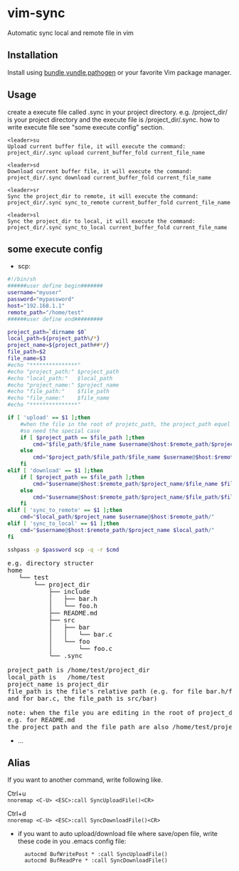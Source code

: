 vim-sync
========

Automatic sync local and remote file in vim


Installation
----

Install using [bundle],[vundle],[pathogen] or your favorite Vim package manager.

Usage
----

create a execute file called .sync in your project directory.
e.g. /project_dir/ is your project directory and the execute file is /project_dir/.sync. how to write execute file see "some execute config" section.

    <leader>su
    Upload current buffer file, it will execute the command: project_dir/.sync upload current_buffer_fold current_file_name
    
    <leader>sd
    Download current buffer file, it will execute the command: project_dir/.sync download current_buffer_fold current_file_name

    <leader>sr
    Sync the project_dir to remote, it will execute the command: project_dir/.sync sync_to_remote current_buffer_fold current_file_name

    <leader>sl
    Sync the project_dir to local, it will execute the command: project_dir/.sync sync_to_local current_buffer_fold current_file_name

some execute config
----
* scp:
```sh
#!/bin/sh
######user define begin#######
username="myuser"
password="mypassword"
host="192.168.1.1"
remote_path="/home/test"
######user define end#########

project_path=`dirname $0`
local_path=${project_path%/*}
project_name=${project_path##*/}
file_path=$2
file_name=$3
#echo "***************"
#echo "project_path:" $project_path
#echo "local_path:"   $local_path
#echo "project_name:" $project_name
#echo "file_path:"    $file_path
#echo "file_name:"    $file_name
#echo "***************"

if [ 'upload' == $1 ];then
    #when the file in the root of projetc_path, the project_path equel file_path,
    #so need the special case
    if [ $project_path == $file_path ];then
        cmd="$file_path/$file_name $username@$host:$remote_path/$project_name/"
    else
        cmd="$project_path/$file_path/$file_name $username@$host:$remote_path/$project_name/$file_path/"
    fi
elif [ 'download' == $1 ];then
    if [ $project_path == $file_path ];then
        cmd="$username@$host:$remote_path/$project_name/$file_name $file_path/"
    else
        cmd="$username@$host:$remote_path/$project_name/$file_path/$file_name $project_path/$file_path/"
    fi
elif [ 'sync_to_remote' == $1 ];then
    cmd="$local_path/$project_name $username@$host:$remote_path/"
elif [ 'sync_to_local' == $1 ];then
    cmd="$username@$host:$remote_path/$project_name $local_path/"
fi

sshpass -p $password scp -q -r $cmd
```
<pre>
e.g. directory structer
home
   └── test
       └── project_dir
           ├── include
           │   ├── bar.h
           │   └── foo.h
           ├── README.md
           ├── src
           │   ├── bar
           │   │   └── bar.c
           │   └── foo
           │       └── foo.c
           └── .sync

project_path is /home/test/project_dir
local_path is   /home/test
project_name is project_dir
file_path is the file's relative path (e.g. for file bar.h/foo.h, the file_path is include.
and for bar.c, the file_path is src/bar)

note: when the file you are editing in the root of project_dir, the project_path is the same with the file_path
e.g. for README.md
the project_path and the file_path are also /home/test/project_dir, so we need to special process.
</pre>
* ...

Alias
----
  
If you want to another command, write following like.

Ctrl+u  
    `nnoremap <C-U> <ESC>:call SyncUploadFile()<CR>`
    
Ctrl+d  
    `nnoremap <C-U> <ESC>:call SyncDownloadFile()<CR>`
    
* if you want to auto upload/download file where save/open file, write these code in you .emacs config file:
 
        autocmd BufWritePost * :call SyncUploadFile()
        autocmd BufReadPre * :call SyncDownloadFile()

    
[bundle]:https://github.com/bundler/bundler/
[vundle]:https://github.com/gmarik/vundle/
[pathogen]:https://github.com/tpope/vim-pathogen/

